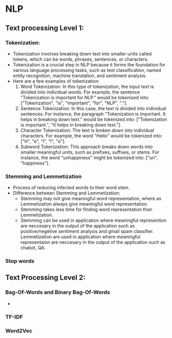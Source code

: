 # NLP
## Text processing Level 1:
### Tokenization:
- Tokenization involves breaking down text into smaller units called tokens, which can be words, phrases, sentences, or characters.
- Tokenization is a crucial step in NLP because it forms the foundation for various language processing tasks, such as text classification, named entity recognition, machine translation, and sentiment analysis.
- Here are a few examples of tokenization:
  1. Word Tokenization: In this type of tokenization, the input text is divided into individual words. For example, the sentence "Tokenization is important for NLP." would be tokenized into: ["Tokenization", "is", "important", "for", "NLP", "."].
  2. Sentence Tokenization: In this case, the text is divided into individual sentences. For instance, the paragraph "Tokenization is important. It helps in breaking down text." would be tokenized into: ["Tokenization is important.", "It helps in breaking down text."].
  3. Character Tokenization: The text is broken down into individual characters. For example, the word "Hello" would be tokenized into: ["H", "e", "l", "l", "o"].
  4. Subword Tokenization: This approach breaks down words into smaller meaningful units, such as prefixes, suffixes, or stems. For instance, the word "unhappiness" might be tokenized into: ["un", "happiness"].

### Stemming and Lemmetization
- Process of reducing infected words to their word stem.
- Difference between Stemming and Lemmetization:
  - Stemming may not give meaningful word representation, where as Lemmetization always give meaningful word representation.
  - Stemming takes less time for finding word representation than Lemmetization.
  - Stemming can be used in application where meaningful represention are neccesary in the output of the application such as positive/negetive sentiment analysis and gmail spam classifier. Lemmetization are used in application where meaningful representaion are neccesary in the output of the application such as chabot, QA.
### Stop words

## Text Processing Level 2:
### Bag-Of-Words and Binary Bag-Of-Words
-   
### TF-IDF
### Word2Vec
